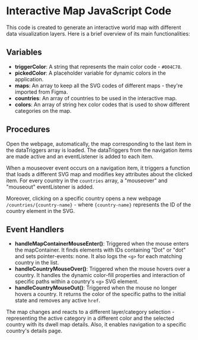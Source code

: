 # Interactive Map JavaScript Code

This code is created to generate an interactive world map with different data visualization layers. Here is a brief overview of its main functionalities:

## Variables

- **triggerColor**: A string that represents the main color code - `#004C78`.
- **pickedColor**: A placeholder variable for dynamic colors in the application.
- **maps**: An array to keep all the SVG codes of different maps - they're imported from Figma.
- **countries**: An array of countries to be used in the interactive map.
- **colors**: An array of string hex color codes that is used to show different categories on the map.

## Procedures

Open the webpage, automatically, the map corresponding to the last item in the dataTriggers array is loaded. The dataTriggers from the navigation items are made active and an eventListener is added to each item.

When a mouseover event occurs on a navigation item, it triggers a function that loads a different SVG map and modifies key attributes about the clicked item. For every country in the `countries` array, a "mouseover" and "mouseout" eventListener is added.

Moreover, clicking on a specific country opens a new webpage `/countries/{country-name}` - where `{country-name}` represents the ID of the country element in the SVG.

## Event Handlers

- **handleMapContainerMouseEnter()**: Triggered when the mouse enters the mapContainer. It finds elements with IDs containing "Dot" or "dot" and sets pointer-events: none. It also logs the `<g>` for each matching country in the list.
- **handleCountryMouseOver()**: Triggered when the mouse hovers over a country. It handles the dynamic color-fill properties and interaction of specific paths within a country's `<g>` SVG element.
- **handleCountryMouseOut()**: Triggered when the mouse no longer hovers a country. It returns the color of the specific paths to the initial state and removes any active `href`.

The map changes and reacts to a different layer/category selection - representing the active category in a different color and the selected country with its dwell map details. Also, it enables navigation to a specific country's details page.

